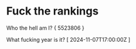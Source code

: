 # Fuck the rankings

Who the hell am I?
{ 5523806 }

What fucking year is it?
[ 2024-11-07T17:00:00Z ]
